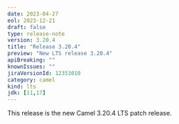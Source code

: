 ```yaml
---
date: 2023-04-27
eol: 2023-12-21
draft: false
type: release-note
version: 3.20.4
title: "Release 3.20.4"
preview: "New LTS release 3.20.4"
apiBreaking: ""
knownIssues: ""
jiraVersionId: 12353010
category: camel
kind: lts
jdk: [11,17]
---
```


This release is the new Camel 3.20.4 LTS patch release.
